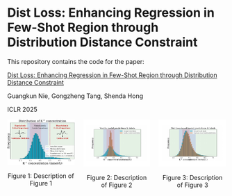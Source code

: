 # Dist Loss: Enhancing Regression in Few-Shot Region through Distribution Distance Constraint

This repository contains the code for the paper:

[Dist Loss: Enhancing Regression in Few-Shot Region through Distribution Distance Constraint](https://openreview.net/pdf?id=YeSxbRrDRl)

Guangkun Nie, Gongzheng Tang, Shenda Hong

ICLR 2025

<div style="display: flex; justify-content: space-between;">
  <div style="flex: 1; margin-right: 10px;">
    <img src="figures/distribution.pdf" alt="Figure 1" style="width: 100%;">
    <p style="text-align: center;">Figure 1: Description of Figure 1</p>
  </div>
  <div style="flex: 1; margin: 0 10px;">
    <img src="figures/vanilla.pdf" alt="Figure 2" style="width: 100%;">
    <p style="text-align: center;">Figure 2: Description of Figure 2</p>
  </div>
  <div style="flex: 1; margin-left: 10px;">
    <img src="figures/dist_loss.pdf" alt="Figure 3" style="width: 100%;">
    <p style="text-align: center;">Figure 3: Description of Figure 3</p>
  </div>
</div>
